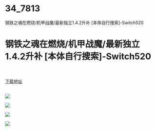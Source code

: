 # 34_7813
钢铁之魂在燃烧/机甲战魔/最新独立1.4.2升补 [本体自行搜索]-Switch520
# 钢铁之魂在燃烧/机甲战魔/最新独立1.4.2升补 [本体自行搜索]-Switch520
 <br/></br>
[下载地址](https://www.switch520.cc/article/7813 "下载地址")
<br/></br>

<p><span><strong><img src="https://www.switch520.cc/muke_img/upload_art_editor_20201106-1_86bb2c7d1d332fcd6ec4e7ce07a0f46c.jpg"></strong></span></p>
<p><span><strong><img src="https://www.switch520.cc/muke_img/upload_art_editor_20201106-1_d5ff8f5d7e58b6299db6a039bc19beed.jpg"></strong></span></p>
<p><span><strong><img src="https://www.switch520.cc/muke_img/upload_art_editor_20201106-1_a4c3d8ddf66dde14a8628441afc9214e.jpg"></strong></span></p>
<p><span><strong><img src="https://www.switch520.cc/muke_img/upload_art_editor_20201106-1_7ee21d2e277426c78f988de4e5b22c8e.jpg"></strong></span></p>
<p><strong><span style="color:#D9D9D9">&nbsp;</span></strong></p>
<p><strong><span style="color:#D9D9D9">&nbsp;</span></strong></p>
<p><strong><span style="color:#D9D9D9">&nbsp;</span></strong></p>
